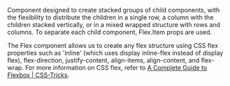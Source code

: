 Component designed to create stacked groups of child components, with the
flexibility to distribute the children in a single row, a column with the
children stacked vertically, or in a mixed wrapped structure with rows and
columns. To separate each child component, Flex.Item props are used.

The Flex component allows us to create any flex structure using CSS flex
properties such as 'inline' (which uses display inline-flex instead of display
flex), flex-direction, justify-content, align-items, align-content, and
flex-wrap. For more information on CSS flex, refer to
[A Complete Guide to Flexbox | CSS-Tricks](https://css-tricks.com/snippets/css/a-guide-to-flexbox/).
